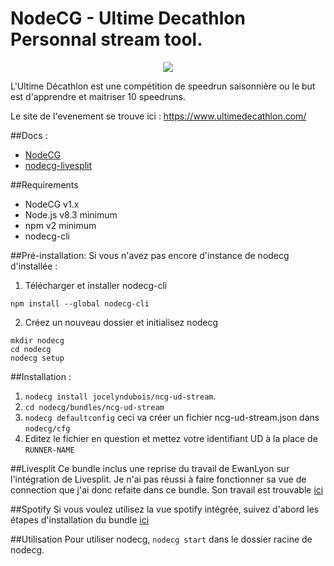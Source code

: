 # NodeCG - Ultime Decathlon Personnal stream tool.

<p align="center">
  <img src="https://github.com/jocelyndubois/ncg-ud-stream/blob/main/media/UD%20Tool.png?raw=true">
</p>

L'Ultime Décathlon est une compétition de speedrun saisonnière ou le but est d'apprendre et maitriser 10 speedruns.

Le site de l'evenement se trouve ici : https://www.ultimedecathlon.com/

##Docs :
- [NodeCG](https://nodecg.dev/)
- [nodecg-livesplit](https://github.com/EwanLyon/nodecg-livesplit)

##Requirements
- NodeCG v1.x
- Node.js v8.3 minimum
- npm v2 minimum
- nodecg-cli

##Pré-installation:
Si vous n'avez pas encore d'instance de nodecg d'installée :

1. Télécharger et installer nodecg-cli
```shell
npm install --global nodecg-cli
```
2. Créez un nouveau dossier et initialisez nodecg
```shell
mkdir nodecg
cd nodecg
nodecg setup
```

##Installation :
1. `nodecg install jocelyndubois/ncg-ud-stream`. 
2. `cd nodecg/bundles/ncg-ud-stream`
3. `nodecg defaultconfig` ceci va créer un fichier ncg-ud-stream.json dans `nodecg/cfg`
4. Editez le fichier en question et mettez votre identifiant UD à la place de `RUNNER-NAME`

##Livesplit
Ce bundle inclus une reprise du travail de EwanLyon sur l'intégration de Livesplit.
Je n'ai pas réussi à faire fonctionner sa vue de connection que j'ai donc refaite dans ce bundle.
Son travail est trouvable [ici](https://github.com/EwanLyon/nodecg-livesplit)

##Spotify
Si vous voulez utilisez la vue spotify intégrée, suivez d'abord les étapes d'installation du bundle [ici](https://github.com/EwanLyon/ncg-spotify)

##Utilisation
Pour utiliser nodecg, `nodecg start` dans le dossier racine de nodecg.
